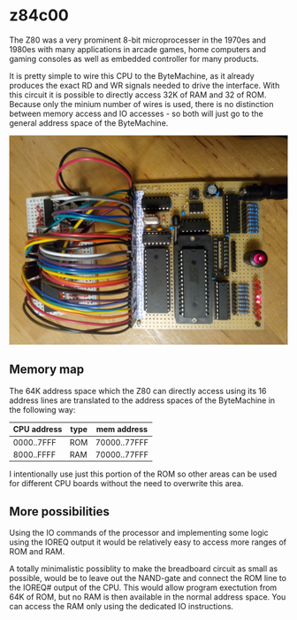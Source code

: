 # z84c00

The Z80 was a very prominent 8-bit microprocesser in the 1970es and 1980es with many applications in arcade games, home computers
and gaming consoles as well as embedded controller for many products.

It is pretty simple to wire this CPU to the ByteMachine, as it already produces the exact RD and WR signals needed to
drive the interface. With this circuit it is possible to directly access 32K of RAM and 32 of ROM.
Because only the minium number of wires is used, there is no distinction between memory access and IO 
accesses - so both will just go to the general address space of the ByteMachine. 

![alt text](assembly.jpg "Breadboard with Z80 connected to the main board")


## Memory map

The 64K address space which the Z80 can directly access using its 16 address lines are translated 
to the address spaces of the ByteMachine in the following way:

| CPU address| type | mem address  |
| ---------- | ---- | ------------ |
| 0000..7FFF | ROM  | 70000..77FFF | 
| 8000..FFFF | RAM  | 70000..77FFF | 

I intentionally use just this portion of the ROM so other areas can be used for different CPU boards without the
need to overwrite this area.

## More possibilities

Using the IO commands of the processor and implementing some logic using the IOREQ output
it would be relatively easy to access more ranges of ROM and RAM.  

A totally minimalistic possiblity to make the breadboard circuit as small as possible, would be to leave out the 
NAND-gate and connect the ROM line to the IOREQ# output of the CPU. This would allow program
exectution from 64K of ROM, but no RAM is then available in the normal address space. You can 
access the RAM only using the dedicated IO instructions.
